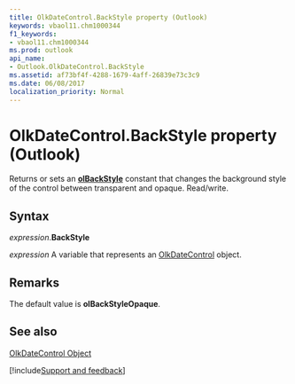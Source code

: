 ```yaml
---
title: OlkDateControl.BackStyle property (Outlook)
keywords: vbaol11.chm1000344
f1_keywords:
- vbaol11.chm1000344
ms.prod: outlook
api_name:
- Outlook.OlkDateControl.BackStyle
ms.assetid: af73bf4f-4288-1679-4aff-26839e73c3c9
ms.date: 06/08/2017
localization_priority: Normal
---
```



# OlkDateControl.BackStyle property (Outlook)

Returns or sets an  **[olBackStyle](Outlook.OlBackStyle.md)** constant that changes the background style of the control between transparent and opaque. Read/write.


## Syntax

_expression_.**BackStyle**

_expression_ A variable that represents an [OlkDateControl](Outlook.OlkDateControl.md) object.


## Remarks

The default value is  **olBackStyleOpaque**.


## See also


[OlkDateControl Object](Outlook.OlkDateControl.md)

[!include[Support and feedback](~/includes/feedback-boilerplate.md)]